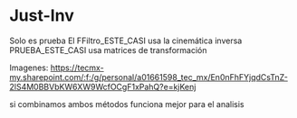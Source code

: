 # Just-Inv
Solo es prueba
El FFiltro_ESTE_CASI usa la cinemática inversa
PRUEBA_ESTE_CASI usa matrices de transformación

Imagenes: https://tecmx-my.sharepoint.com/:f:/g/personal/a01661598_tec_mx/En0nFhFYjqdCsTnZ-2lS4M0BBVbKW6XW9WcfOCgF1xPahQ?e=kjKenj

si combinamos ambos métodos funciona mejor para el analisis
